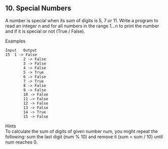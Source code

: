 ## 10.	Special Numbers

A number is special when its sum of digits is 5, 7 or 11.
Write a program to read an integer n and for all numbers in the range 1…n to print the number and if it is special or not (True / False).

Examples

```
Input	Output
15	1 -> False
        2 -> False
        3 -> False
        4 -> False
        5 -> True
        6 -> False
        7 -> True
        8 -> False
        9 -> False
        10 -> False
        11 -> False
        12 -> False
        13 -> False
        14 -> True
        15 -> False
```

Hints<br>
To calculate the sum of digits of given number num, you might repeat the following: sum the last digit (num % 10) and remove it (sum = sum / 10) until num reaches 0.
